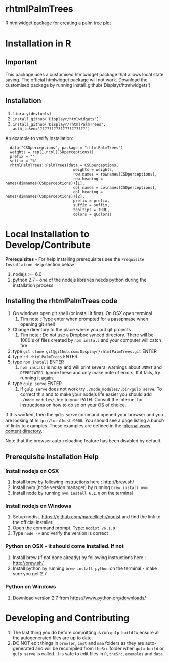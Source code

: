 # rhtmlPalmTrees

R htmlwidget package for creating a palm tree plot

# Installation in R

## Important
This package uses a customised htmlwidget package that allows local state saving. The official htmlwidget package will not work. Download the customised package by running install_github('Displayr/htmlwidgets')

## Installation
1. `library(devtools)`
1. `install_github('Displayr/htmlwidgets')`
1. `install_github('Displayr/rhtmlPalmTrees', auth_token='????????????????????')`

An example to verify installation:
```
  data("CSDperceptions", package = "rhtmlPalmTrees")
  weights = rep(1,ncol(CSDperceptions))
  prefix = ""
  suffix = "%"
  rhtmlPalmTrees::PalmTrees(data = CSDperceptions,
                              weights = weights,
                              row.names = rownames(CSDperceptions),
                              row.heading = names(dimnames(CSDperceptions))[1],
                              col.names = colnames(CSDperceptions),
                              col.heading = names(dimnames(CSDperceptions))[2],
                              prefix = prefix,
                              suffix = suffix,
                              tooltips = TRUE,
                              colors = qColors)
```

# Local Installation to Develop/Contribute

**Prerequisites** - For help installing prerequisites see the `Prequisite Installation Help` section below

1. nodejs >= 6.0
1. python 2.7 - one of the nodejs libraries needs python during the installation process

## Installing the rhtmlPalmTrees code

1. On windows open git shell (or install it first). On OSX open terminal
    1. Tim note : Type enter when prompted for a passphrase when opening git shell
1. Change directory to the place where you put git projects
    1. Tim note : Do not use a Dropbox synced directory. There will be 1000's of files created by `npm install` and your computer will catch fire
1. type `git clone git@github.com:Displayr/rhtmlPalmTrees.git` ENTER
1. type `cd rhtmlPalmTrees` ENTER
1. type `npm install` ENTER
    1. `npm install` is noisy and will print several warnings about `UNMET` and `DEPRECATED`. Ignore these and only make note of errors. If it fails, try running it again.
1. type `gulp serve` ENTER
    1. If `gulp serve` does not work try `./node_modules/.bin/gulp serve`. To correct this and to make your nodejs life easier you should add `./node_modules/.bin` to your PATH. Consult the Internet for instructions on how to do so on your OS of choice.

If this worked, then the `gulp serve` command opened your browser and you are looking at `http://localhost:9000`. You should see a page listing a bunch of links to examples. These examples are defined in the [internal www content directory](theSrc/internal_www/content).

Note that the browser auto-reloading feature has been disabled by default. 

## Prerequisite Installation Help

### Install nodejs on OSX

1. Install brew by following instructions here : http://brew.sh/
1. Install nvm (node version manager) by running `brew install nvm`
1. Install node by running `nvm install 6.1.0` on the terminal

### Install nodejs on Windows

1. Setup nodist. https://github.com/marcelklehr/nodist and find the link to the official installer.
1. Open the command prompt. Type: `nodist v6.1.0`
1. Type `node -v` and verify the version is correct

### Python on OSX - it should come installed. If not

1. Install brew (if not done already) by following instructions here : http://brew.sh/
1. Install python by running `brew install python` on the terminal - make sure you get 2.7

### Python on Windows

1. Download version 2.7 from https://www.python.org/downloads/

# Developing and Contributing

1. The last thing you do before committing is run `gulp build` to ensure all the autogenerated files are up to date.
2. DO NOT edit things in `browser`, `inst` and `man` folders as they are auto-generated and will be recompiled from `theSrc` folder when `gulp build` or `gulp serve` is called. It is safe to edit files in `R`, `theSrc`, `examples` and `data`.